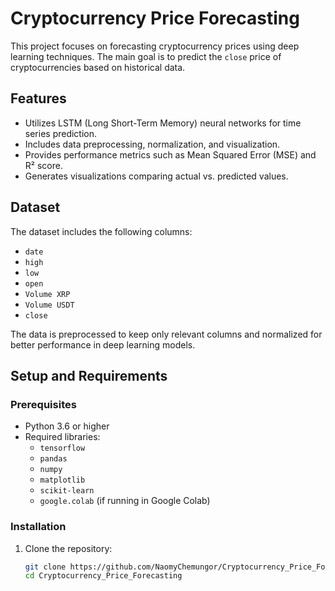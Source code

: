 # Cryptocurrency Price Forecasting

This project focuses on forecasting cryptocurrency prices using deep learning techniques. The main goal is to predict the `close` price of cryptocurrencies based on historical data.

## Features
- Utilizes LSTM (Long Short-Term Memory) neural networks for time series prediction.
- Includes data preprocessing, normalization, and visualization.
- Provides performance metrics such as Mean Squared Error (MSE) and R² score.
- Generates visualizations comparing actual vs. predicted values.

## Dataset
The dataset includes the following columns:
- `date`
- `high`
- `low`
- `open`
- `Volume XRP`
- `Volume USDT`
- `close`

The data is preprocessed to keep only relevant columns and normalized for better performance in deep learning models.

## Setup and Requirements
### Prerequisites
- Python 3.6 or higher
- Required libraries: 
  - `tensorflow`
  - `pandas`
  - `numpy`
  - `matplotlib`
  - `scikit-learn`
  - `google.colab` (if running in Google Colab)

### Installation
1. Clone the repository:
   ```bash
   git clone https://github.com/NaomyChemungor/Cryptocurrency_Price_Forecasting.git
   cd Cryptocurrency_Price_Forecasting
